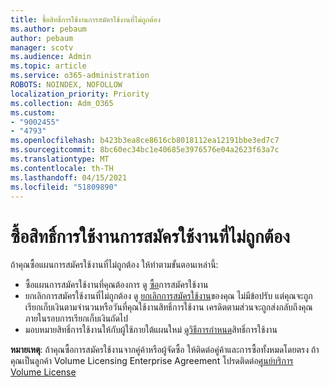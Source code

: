 ```yaml
---
title: ซื้อสิทธิ์การใช้งานการสมัครใช้งานที่ไม่ถูกต้อง
ms.author: pebaum
author: pebaum
manager: scotv
ms.audience: Admin
ms.topic: article
ms.service: o365-administration
ROBOTS: NOINDEX, NOFOLLOW
localization_priority: Priority
ms.collection: Adm_O365
ms.custom:
- "9002455"
- "4793"
ms.openlocfilehash: b423b3ea8ce8616cb8018112ea12191bbe3ed7c7
ms.sourcegitcommit: 8bc60ec34bc1e40685e3976576e04a2623f63a7c
ms.translationtype: MT
ms.contentlocale: th-TH
ms.lasthandoff: 04/15/2021
ms.locfileid: "51809890"
---
```

# <a name="purchased-wrong-subscription-license"></a>ซื้อสิทธิ์การใช้งานการสมัครใช้งานที่ไม่ถูกต้อง

ถ้าคุณซื้อแผนการสมัครใช้งานที่ไม่ถูกต้อง ให้ทําตามขั้นตอนเหล่านี้:

- ซื้อแผนการสมัครใช้งานที่คุณต้องการ ดู [ซื้อ](https://docs.microsoft.com/alchemyinsights/buy-a-subscription-to-office-365-for-business)การสมัครใช้งาน
- ยกเลิกการสมัครใช้งานที่ไม่ถูกต้อง ดู [ยกเลิกการสมัครใช้งาน](https://docs.microsoft.com/alchemyinsights/canceling-your-office-365-subscription)ของคุณ
ไม่มีข้อปรับ แต่คุณจะถูกเรียกเก็บเงินตามจํานวนหรือวันที่คุณใช้งานสิทธิ์การใช้งาน เครดิตตามส่วนจะถูกส่งกลับถึงคุณภายในรอบการเรียกเก็บเงินถัดไป
- มอบหมายสิทธิ์การใช้งานให้กับผู้ใช้ภายใต้แผนใหม่ [ดูวิธีการกําหนด](https://docs.microsoft.com/alchemyinsights/how-to-assign-a-license-to-a-user)สิทธิ์การใช้งาน

**หมายเหตุ**: ถ้าคุณซื้อการสมัครใช้งานจากคู่ค้าหรือผู้จัดซื้อ ให้ติดต่อคู่ค้าและการซื้อทั้งหมดโดยตรง ถ้าคุณเป็นลูกค้า Volume Licensing Enterprise Agreement โปรดติดต่อ[ศูนย์บริการ Volume License](https://support.microsoft.com/help/4471406/how-to-contact-the-microsoft-volume-licensing-service-center)
